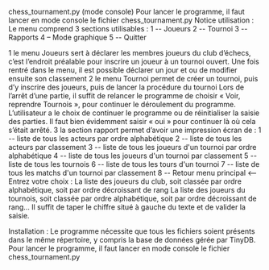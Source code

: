 chess_tournament.py (mode console) 
Pour lancer le programme, il faut lancer en mode console le fichier chess_tournament.py
Notice utilisation :
Le menu comprend 3 sections utilisables : 
1 -- Joueurs
2 -- Tournoi
3 -- Rapports 
4 – Mode graphique 
5 -- Quitter

1 le menu Joueurs sert à déclarer les membres joueurs du club d’échecs, c’est l’endroit préalable pour inscrire un joueur à un tournoi ouvert.
	Une fois rentré dans le menu, il est possible déclarer un jour et ou de modifier ensuite son classement
2 le menu Tournoi permet de créer un tournoi, puis d’y inscrire des joueurs, puis de lancer la procédure du tournoi
 Lors de l’arrêt d’une partie, il suffit de relancer le programme de choisir « Voir, reprendre Tournois », pour continuer le déroulement du programme. 
L’utilisateur a le choix de continuer le programme ou de réinitialiser la saisie des parties. Il faut bien évidemment saisir « oui » pour continuer là où cela s’était arrêté.
3 la section rapport permet d’avoir une impression écran de : 
1 -- liste de tous les acteurs par ordre alphabétique
2 -- liste de tous les acteurs par classement
3 -- liste de tous les joueurs d'un tournoi par ordre alphabétique
4 -- liste de tous les joueurs d'un tournoi par classement
5 -- liste de tous les tournois
6 -- liste de tous les tours d'un tournoi
7 -- liste de tous les matchs d'un tournoi par classement
8 -- Retour menu principal <--
Entrez votre choix :
La liste des joueurs du club, soit classée par ordre alphabétique, soit par ordre décroissant de rang 
La liste des joueurs du tournois, soit classée par ordre alphabétique, soit par ordre décroissant de rang…
Il suffit de taper le chiffre situé à gauche du texte et de valider la saisie.
 
Installation : 
Le programme nécessite que tous les fichiers soient présents dans le même répertoire, y compris la base de données gérée par TinyDB.
Pour lancer le programme, il faut lancer en mode console le fichier chess_tournament.py





